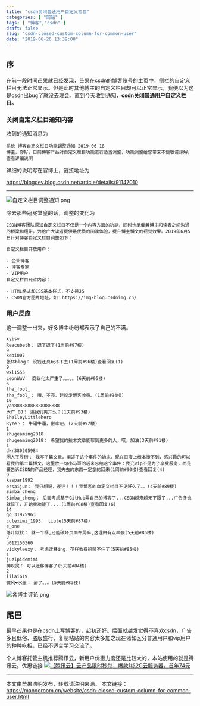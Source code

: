```yaml
---
title: "csdn关闭普通用户自定义栏目"
categories: [ "网站" ]
tags: [ "博客","csdn" ]
draft: false
slug: "csdn-closed-custom-column-for-common-user"
date: "2019-06-26 13:39:00"
---
```


## 序

在前一段时间芒果就已经发现，芒果在csdn的博客账号的主页中，侧栏的自定义栏目无法正常显示。但是此时其他博主的自定义栏目却可以正常显示，我便以为这是csdn出bug了就没去理会。直到今天收到通知，**csdn关闭普通用户自定义栏目。**

### 关闭自定义栏目通知内容

收到的通知消息为

```
系统 博客自定义栏目功能调整通知 2019-06-18
博主，你好，日前博客产品对自定义栏目功能进行适当调整，功能调整给您带来不便敬请谅解，查看详细说明
```

详细的说明写在官博上，链接地址为

https://blogdev.blog.csdn.net/article/details/91147010

---

![自定义栏目调整通知.png][1]

除去那些冠冕堂皇的话，调整的变化为

```
CSDN博客团队深知自定义栏目不仅是一个内容方面的功能，同时也承载着博主和读者之间沟通的桥梁和纽带。为给广大读者提供最优质的阅读体验，提升博主博文的视觉效果。2019年6月5日针对博客自定义栏目调整如下：

自定义栏目开放用户：

- 企业博客
- 博客专家
- VIP用户
自定义栏目允许内容：

- HTML格式和CSS基本样式，不支持JS
- CSDN官方图片地址，如：https://img-blog.csdnimg.cn/
```

### 用户反应

这一调整一出来，好多博主纷纷都表示了自己的不满。

```
xyisv
Reacubeth： 退了退了(1周前#97楼)
9
kebi007
张林blog： 没钱还真玩不下去(1周前#96楼)查看回复(1)
9
wxl1555
LeonWuV： 商业化太严重了。。。。。(6天前#95楼)
6
the_fool_
the_fool_： 哦，不充。建议发博客收费。(1周前#94楼)
10
yan88888888888888888
大广_08： 逼我们离开么？(1天前#93楼)
ShelleyLittlehero
Ryze丶： 牛逼牛逼，搬家吧。(2天前#92楼)
1
zhugeaming2018
zhugeaming2018： 希望我的技术文章能帮到更多的人，哎，加油(3天前#91楼)
1
dkr380205984
闲人王昱珩： 我写了篇文章，阐述了这个事件的始末，现在百度上根本搜不到，感兴趣的可以看我的第二篇博文，这里放一句小马哥的话来总结这个事件：我充vip不是为了享受服务，而是要告诉CSDN的产品经理，我失去的东西一定拿的回来(1周前#90楼)查看回复(4)
9
kaspar1992
ersaijun： 我只想说，差评！！！我博客的自定义栏目不见好久了。。(4天前#89楼)
Simba_cheng
Simba_cheng： 后面考虑基于GitHub弄自己的博客了...CSDN越来越无下限了...广告多也就算了，开始卖功能了....(1周前#88楼)查看回复(6)
14
qq_31975963
cuteximi_1995： liule(5天前#87楼)
e_one
落叶似秋： 就一个框,还能破坏页面布局嘛,这理由有点牵强(5天前#86楼)
2
u012150360
vickyleexy： 考虑迁移ing，花样收费招架不住了(5天前#85楼)
1
juzipidemimi
神以灵： 可以迁移博客了(5天前#84楼)
2
lilai619
微风❤水墨： 醉了。。。(5天前#83楼)
```
![各博主评论.png][2]

## 尾巴

最早芒果也是在csdn上写博客的，起初还好。后面就越发觉得不喜欢csdn，广告多且低俗、盗版盛行、复制粘贴的内容太多加之现在诸如区分普通用户和vip用户的种种吃相。已经不适合学习交流了。

个人博客托管主机推荐腾讯云，新用户优惠力度还是比较大的，本站使用的就是腾讯云。优惠链接
[![【腾讯云】云产品限时秒杀，爆款1核2G云服务器，首年74元](https://mangoroom.cn/usr/uploads/2021/09/2788699968.jpg)](https://mangoroom.cn/go/tencentcloud1/)

--- 

本文由芒果浩明发布，转载请注明来源。
本文链接：https://mangoroom.cn/website/csdn-closed-custom-column-for-common-user.html

  [1]: https://mangoroom.cn/usr/uploads/2019/06/1117439585.png
  [2]: https://mangoroom.cn/usr/uploads/2019/06/4289386239.png